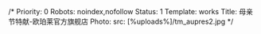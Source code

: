 /*
Priority: 0
Robots: noindex,nofollow
Status: 1
Template: works
Title: 母亲节特献-欧珀莱官方旗舰店
Photo: 
  src: [%uploads%]/tm_aupres2.jpg
*/
